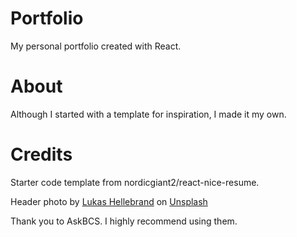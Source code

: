# Portfolio  
My personal portfolio created with React.  

# About 
Although I started with a template for inspiration, I made it my own.


# Credits
Starter code template from nordicgiant2/react-nice-resume.

Header photo by <a href="https://unsplash.com/@aguynamedlukas?utm_source=unsplash&utm_medium=referral&utm_content=creditCopyText">Lukas Hellebrand</a> on <a href="https://unsplash.com/s/photos/dark-macbook?utm_source=unsplash&utm_medium=referral&utm_content=creditCopyText">Unsplash</a>

Thank you to AskBCS. I highly recommend using them.
  


